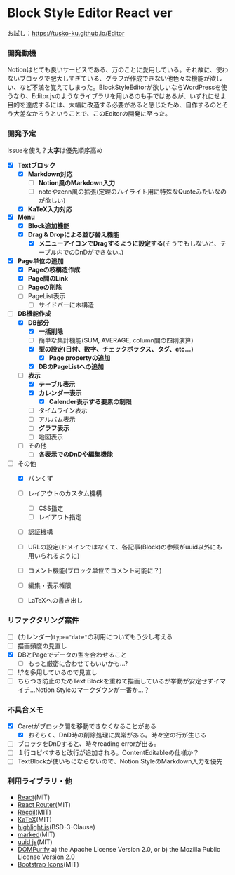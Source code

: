 # Block Style Editor React ver
お試し：https://tusko-ku.github.io/Editor

### 開発動機
Notionはとても良いサービスである、万のことに愛用している。それ故に、使わないブロックで肥大しすぎている、グラフが作成できない他色々な機能が欲しい、など不満を覚えてしまった。BlockStyleEditorが欲しいならWordPressを使うなり、Editor.jsのようなライブラリを用いるのも手ではあるが、いずれにせよ目的を達成するには、大幅に改造する必要があると感じたため、自作するのとそう大差なかろうということで、このEditorの開発に至った。
　
### 開発予定
Issueを使え？**太字**は優先順序高め
- [x] **Textブロック**
  - [x] **Markdown対応**
    - [ ] **Notion風のMarkdown入力**
    - [ ] noteやzenn風の拡張(定理のハイライト用に特殊なQuoteみたいなのが欲しい)
  - [x] **KaTeX入力対応**
- [x] **Menu**
  - [x] **Block追加機能**
  - [x] **Drag & Dropによる並び替え機能**
    - [x] **メニューアイコンでDragするように設定する**(そうでもしないと、テーブル内でのDnDができない。)
- [x] **Page単位の追加**
  - [x] **Pageの枝構造作成**
  - [x] **Page間のLink**
  - [ ] **Pageの削除**
  - [ ] PageList表示
    - [ ] サイドバーに木構造
- [ ] **DB機能作成**
  - [x] **DB部分**
    - [x] **一括削除**
    - [ ] 簡単な集計機能(SUM, AVERAGE, column間の四則演算)
    - [x] **型の設定(日付、数字、チェックボックス、タグ、etc...)**
      - [x] **Page propertyの追加**
    - [x] **DBのPageListへの追加**
  - [ ] **表示**
    - [x] **テーブル表示**
    - [x] **カレンダー表示**
      - [x] **Calender表示する要素の制限**
    - [ ] タイムライン表示
    - [ ] アルバム表示
    - [ ] **グラフ表示**
    - [ ] 地図表示
  - [ ] その他
    - [ ] **各表示でのDnDや編集機能**
- [ ] その他
  - [x] パンくず
  - [ ] レイアウトのカスタム機構
    - [ ] CSS指定
    - [ ] レイアウト指定
  - [ ] 認証機構
  - [ ] URLの設定(ドメインではなくて、各記事(Block)の参照がuuid以外にも用いられるように)
  - [ ] コメント機能(ブロック単位でコメント可能に？)
  - [ ] 編集・表示権限
  - [ ] LaTeXへの書き出し


### リファクタリング案件
- [ ] (カレンダー)`type="date"`の利用についてもう少し考える
- [ ] 描画頻度の見直し
- [x] DBとPageでデータの型を合わせること
  - [ ] もっと厳密に合わせてもいいかも...?
- [ ] !,?を多用しているので見直し
- [ ] ちらつき防止のためText Blockを重ねて描画しているが挙動が安定せずイマイチ...Notion Styleのマークダウンが一番か...？

### 不具合メモ
- [x] Caretがブロック間を移動できなくなることがある
  - [x] おそらく、DnD時の削除処理に異常がある。時々空の行が生じる
- [ ] ブロックをDnDすると、時々reading errorが出る。
- [ ] １行コピペすると改行が追加される。ContentEditableの仕様か？
- [ ] TextBlockが使いもにならないので、Notion StyleのMarkdown入力を優先

### 利用ライブラリ・他
- [React](https://ja.reactjs.org/)(MIT)
- [React Router](https://reactrouter.com/)(MIT)
- [Recoil](https://recoiljs.org/)(MIT)
- [KaTeX](https://katex.org/)(MIT)
- [highlight.js](https://highlightjs.org/)(BSD-3-Clause)
- [marked](https://github.com/markedjs/marked)(MIT)
- [uuid js](https://github.com/uuidjs/uuid)(MIT)
- [DOMPurify](https://github.com/cure53/DOMPurify)
  a) the Apache License Version 2.0, or
  b) the Mozilla Public License Version 2.0
- [Bootstrap Icons](https://icons.getbootstrap.com/)(MIT)